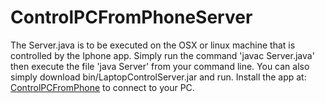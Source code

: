 # ControlPCFromPhoneServer

The Server.java is to be executed on the OSX or linux machine that is controlled by the Iphone app. Simply run the command 'javac Server.java'
then execute the file 'java Server' from your command line. You can also simply download bin/LaptopControlServer.jar and run. Install the app at: [ControlPCFromPhone](https://github.com/olieydt/ControlPCFromPhone) to connect
to your PC.
